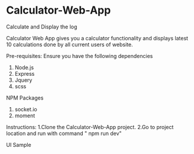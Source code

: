 # Calculator-Web-App
Calculate and Display the log

Calculator Web App gives you a calculator functionality and displays latest 10 calculations done by all current users of website.


Pre-requisites:
Ensure you have the following dependencies
1. Node.js
2. Express
3. Jquery
4. scss

NPM Packages
1. socket.io
2. moment


Instructions:
1.Clone the Calculator-Web-App project.
2.Go to project location and run with command " npm run dev"

UI Sample
